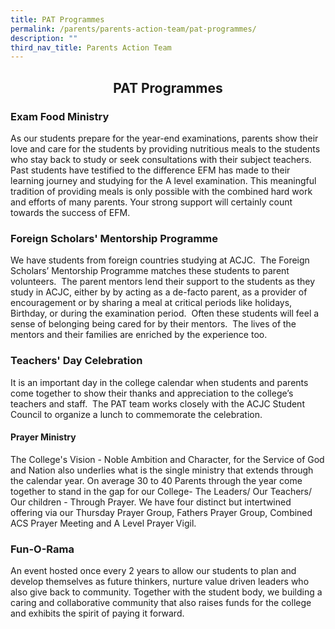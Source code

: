 ```yaml
---
title: PAT Programmes
permalink: /parents/parents-action-team/pat-programmes/
description: ""
third_nav_title: Parents Action Team
---
```

## <center> PAT Programmes </center>

### Exam Food Ministry

As our students prepare for the year-end examinations, parents show their love and care for the students by providing nutritious meals to the students who stay back to study or seek consultations with their subject teachers. Past students have testified to the difference EFM has made to their learning journey and studying for the A level examination.&nbsp;This meaningful tradition of providing meals is only possible with the combined hard work and efforts of many parents. Your strong support will certainly count towards the success of EFM.&nbsp;

### Foreign Scholars' Mentorship Programme

We have students from foreign countries studying at ACJC.&nbsp; The Foreign Scholars’ Mentorship Programme matches these students to parent volunteers.&nbsp; The parent mentors lend their support to the students as they study in ACJC, either by by acting as a de-facto parent, as a provider of encouragement or by sharing a meal at critical periods like holidays, Birthday, or during the examination period.&nbsp; Often these students will feel a sense of belonging being cared for by their mentors.&nbsp; The lives of the mentors and their families are enriched by the experience too.

### Teachers' Day Celebration

It is an important day in the college calendar when students and parents come together to show their thanks and appreciation to the college’s teachers and staff.&nbsp; The PAT team works closely with the ACJC Student Council to organize a lunch to commemorate the celebration.

#### Prayer Ministry

The College's Vision - Noble Ambition and Character, for the Service of God and Nation also underlies what is the single ministry that extends through the calendar year. On average 30 to 40 Parents through the year come together to stand in the gap for our College- The Leaders/ Our Teachers/ Our children - Through Prayer. We have four distinct but intertwined offering via our Thursday Prayer Group, Fathers Prayer Group, Combined ACS Prayer Meeting and A Level Prayer Vigil.


### Fun-O-Rama&nbsp;

An event hosted once every 2 years to allow our students to plan and develop themselves as future thinkers, nurture value driven leaders who also give back to community. Together with the student body, we building a caring and collaborative community that also raises funds for the college and exhibits the spirit of paying it forward.